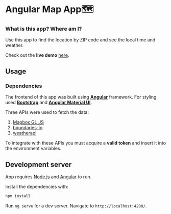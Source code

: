 # Angular Map App🗺️ 

### What is this app? Where am I?
Use this app to find the location by ZIP code and see the local time and weather.

Check out the **live demo** [here](https://map-bsqxe7o4f-thinkcodeplay.vercel.app/).

## Usage

### Dependencies

The frontend of this app was built using [**Angular**](https://angular.io/) framework.
For styling used [**Bootstrap**](https://getbootstrap.com/) and [**Angular  Material UI**](https://material.angular.io/).

Three APIs were used to fetch the data:
1. [Mapbox GL JS](https://www.mapbox.com/mapbox-gljs)
2. [boundaries-io](https://rapidapi.com/VanitySoft/api/boundaries-io-1)
3. [weatherapi](https://www.weatherapi.com)

To integrate with these APIs you must acquire a **valid token** and insert it into the environment variables.

## Development server

App requires [Node.js](https://nodejs.org/) and [Angular](https://angular.io/)  to run.


Install the dependencies with:
```sh
npm install
```


Run `ng serve` for a dev server. Navigate to `http://localhost:4200/`.
